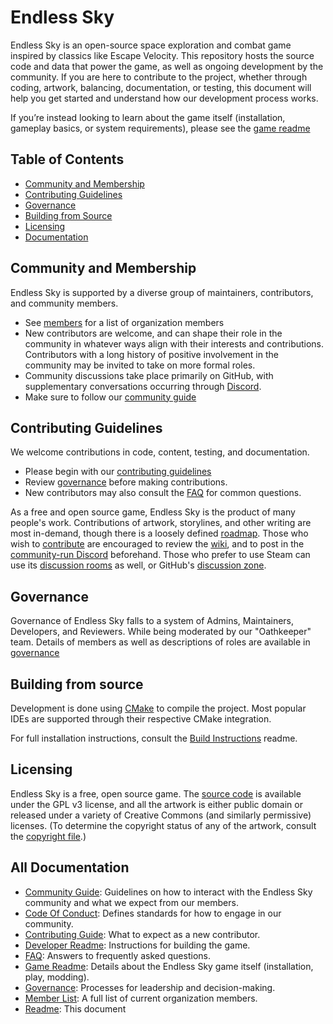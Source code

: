 # Endless Sky

Endless Sky is an open-source space exploration and combat game inspired by classics like Escape Velocity. This repository hosts the source code and data that power the game, as well as ongoing development by the community. If you are here to contribute to the project, whether through coding, artwork, balancing, documentation, or testing, this document will help you get started and understand how our development process works.

If you’re instead looking to learn about the game itself (installation, gameplay basics, or system requirements), please see the [game readme](docs/GAME.md)

## Table of Contents
- [Community and Membership](#community-and-membership)
- [Contributing Guidelines](#contributing-guidelines)
- [Governance](#governance)
- [Building from Source](#building-from-source)
- [Licensing](#licensing)
- [Documentation](#all-documentation)

## Community and Membership
Endless Sky is supported by a diverse group of maintainers, contributors, and community members.
- See [members](docs/MEMBERS.md) for a list of organization members
- New contributors are welcome, and can shape their role in the community in whatever ways align with their interests and contributions. Contributors with a long history of positive involvement in the community may be invited to take on more formal roles.
- Community discussions take place primarily on GitHub, with supplementary conversations occurring through [Discord](https://discord.gg/ZeuASSx).
- Make sure to follow our [community guide](docs/COMMUNITY.md)

## Contributing Guidelines
We welcome contributions in code, content, testing, and documentation.
- Please begin with our [contributing guidelines](docs/CONTRIBUTING.md)
- Review [governance](docs/GOVERNANCE.md) before making contributions.
- New contributors may also consult the [FAQ](docs/FAQ.md) for common questions.

As a free and open source game, Endless Sky is the product of many people's work. Contributions of artwork, storylines, and other writing are most in-demand, though there is a loosely defined [roadmap](https://github.com/endless-sky/endless-sky/wiki/DevelopmentRoadmap). Those who wish to [contribute](docs/CONTRIBUTING.md) are encouraged to review the [wiki](https://github.com/endless-sky/endless-sky/wiki), and to post in the [community-run Discord](https://discord.gg/ZeuASSx) beforehand. Those who prefer to use Steam can use its [discussion rooms](https://steamcommunity.com/app/404410/discussions/) as well, or GitHub's [discussion zone](https://github.com/endless-sky/endless-sky/discussions).

## Governance
Governance of Endless Sky falls to a system of Admins, Maintainers, Developers, and Reviewers. While being moderated by our "Oathkeeper" team. Details of members as well as descriptions of roles are available in [governance](docs/GOVERNANCE.md)

## Building from source
Development is done using [CMake](https://cmake.org) to compile the project. Most popular IDEs are supported through their respective CMake integration.

For full installation instructions, consult the [Build Instructions](docs/DEVELOPER.md) readme.

## Licensing

Endless Sky is a free, open source game. The [source code](https://github.com/endless-sky/endless-sky/) is available under the GPL v3 license, and all the artwork is either public domain or released under a variety of Creative Commons (and similarly permissive) licenses. (To determine the copyright status of any of the artwork, consult the [copyright file](https://github.com/endless-sky/endless-sky/blob/master/copyright).)

## All Documentation
- [Community Guide](docs/COMMUNITY.md): Guidelines on how to interact with the Endless Sky community and what we expect from our members.
- [Code Of Conduct](docs/CONDUCT.md): Defines standards for how to engage in our community.
- [Contributing Guide](docs/CONTRIBUTING.md): What to expect as a new contributor.
- [Developer Readme](docs/DEVELOPER.md): Instructions for building the game.
- [FAQ](docs/FAQ.md): Answers to frequently asked questions.
- [Game Readme](docs/GAME.md): Details about the Endless Sky game itself (installation, play, modding).
- [Governance](docs/GOVERNANCE.md): Processes for leadership and decision-making.
- [Member List](docs/MEMBERS.md): A full list of current organization members.
- [Readme](README.md): This document
